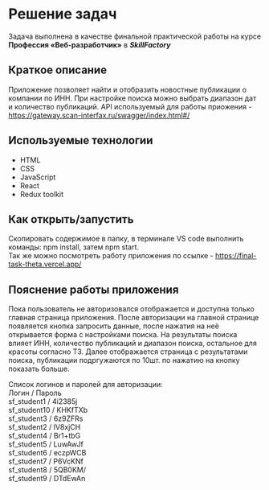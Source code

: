 # Решение задач

Задача выполнена в качестве финальной практической работы на курсе **Профессия «Веб-разработчик»** в _**SkillFactory**_

## Краткое описание

Приложение позволяет найти и отобразить новостные публикации о компании по ИНН. При настройке поиска можно выбрать диапазон дат и количество публикаций. API используемый для работы приожения - https://gateway.scan-interfax.ru/swagger/index.html#/

## Используемые технологии

- HTML
- CSS
- JavaScript
- React
- Redux toolkit

## Как открыть/запустить

Скопировать содержимое в папку, в терминале VS code выполнить команды: npm install, затем npm start.<br>
Так же можно посмотреть работу приложения по ссылке - https://final-task-theta.vercel.app/

## Пояснение работы приложения

Пока пользователь не авторизовался отображается и доступна только главная страница приложения. После авторизации на главной странице появляется кнопка запросить данные, после нажатия на неё открывается форма с настройками поиска. На результаты поиска влияет ИНН, количество публикаций и диапазон поиска, остальное для красоты согласно ТЗ. Далее отображается страница с результатами поиска, публикации подргужаются по 10шт. по нажатию на кнопку показать больше.<br>

Список логинов и паролей для авторизации:<br>
Логин / Пароль<br>
sf_student1 / 4i2385j<br>
sf_student10 / KHKfTXb<br>
sf_student3 / 6z9ZFRs<br>
sf_student2 / lV8xjCH<br>
sf_student4 / Br1+tbG<br>
sf_student5 / LuwAwJf<br>
sf_student6 / eczpWCB<br>
sf_student7 / P6VcKNf<br>
sf_student8 / 5QB0KM/<br>
sf_student9 / DTdEwAn<br>
